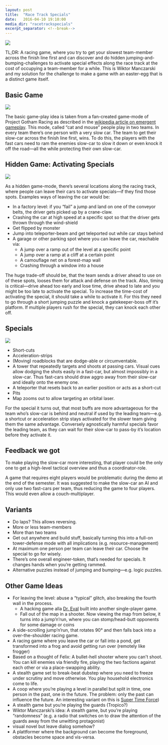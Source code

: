 ```yaml
---
layout: post
title:  "Race Track Specials"
date:   2016-04-10 19:10:00
media_dir: "racetrackspecials"
excerpt_separator: <!--break-->
---
```


<img src="{{site.media_url}}/{{page.media_dir}}/racing_all.png" class="figure">

TL;DR: A racing game, where you try to get your slowest team-member across the finish line first and can discover and do hidden jumping-and-bumping-challenges to activate special effects along the race track at the cost of occupying a team-member for a while. This is Wiktor Manczarski and my solution for the challenge to make a game with an easter-egg that is a distinct game itself.

<!--break-->

## Basic Game

<img src="{{site.media_url}}/{{page.media_dir}}/racing1.png" class="figure">

The basic game-play idea is taken from a fan-created game-mode of Project Gotham Racing as described in the [wikipedia article on emergent gameplay](https://en.wikipedia.org/wiki/Emergent_gameplay#Changing_game_objectives). This mode, called “cat and mouse” people play in two teams. In every team there’s one person with a very slow car. The team to get their slow-car across the finish line first, wins. To do this, the players with the fast cars need to ram the enemies slow-car to slow it down or even knock it off the road―all the while protecting their own slow-car.

## Hidden Game: Activating Specials

<img src="{{site.media_url}}/{{page.media_dir}}/racing2.png" class="figure">

As a hidden game-mode, there’s several locations along the racing track, where people can leave their cars to activate specials―if they find those spots. Examples ways of leaving the car would be:

* In a factory level: if you “fail” a jump and land on one of the conveyor belts, the driver gets picked up by a crane-claw.
* Crashing the car at high speed at a specific spot so that the driver gets thrown through the wind-shield
* Get flipped by monster
* Jump into teleporter-beam and get teleported out while car stays behind
* A garage or other parking spot where you can leave the car, reachable via:
    * A jump over a ramp out of the level at a specific point
    * A jump over a ramp at a cliff at a certain point
    * A camouflage net on a forest-map wall
    * Crashing through a window into a house

The huge trade-off should be, that the team sends a driver ahead to use on of these spots, looses them for attack and defense on the track. Also, timing is critical―drive ahead too early and lose time, drive ahead to late and you might be too late to activate the special. To increase the time-cost of activating the special, it should take a while to activate it. For this they need to go through a short jumping puzzle and knock a gatekeeper-boss off it’s platform. If multiple players rush for the special, they can knock each other off.

## Specials

<img src="{{site.media_url}}/{{page.media_dir}}/racing3.png" class="figure">

* Short-cuts
* Acceleration-strips
* (Moving) roadblocks that are dodge-able or circumventable.
* A tower that repeatedly targets and shoots at passing cars. Visual cues allow dodging the shots easily in a fast-car, but almost impossibly in a slow-car. Thus fast-cars should draw aggro away from their slow-car and ideally onto the enemy one.
* A teleporter that resets back to an earlier position or acts as a short-cut
* Pits
* Map zooms out to allow targeting an orbital laser.


For the special it turns out, that most buffs are more advantageous for the team who’s slow-car is behind and neutral if used by the leading team―e.g. a shortcut or acceleration strip stays activated for the slower team giving them the same advantage. Conversely agnostically harmful specials favor the leading team, as they can wait for their slow-car to pass-by it’s location before they activate it.

## Feedback we got

To make playing the slow-car more interesting, that player could be the only one to get a high-level tactical overview and thus a coordinator-role.

A game that requires eight players would be problematic during the demo at the end of the semester. It was suggested to make the slow-car an AI and only use two fast-cars per team, thus reducing the game to four players. This would even allow a couch-multiplayer.

## Variants

* Do laps? This allows reversing.
* More or less team-members
* More than two teams
* Get out anywhere and build stuff, basically turning this into a full-on tower-defense mode with all implications (e.g. resource-management)
* At maximum one person per team can leave their car. Choose the special to go for wisely.
* There’s one overall engineer-token, that’s needed for specials. It changes hands when you’re getting rammed.
* Alternative puzzles instead of jumping and bumping―e.g. logic puzzles.

## Other Game Ideas

* For leaving the level: abuse a “typical” glitch, also breaking the fourth wall in the process.
  * A hacking game alla [Dr. Eval](https://alexnisnevich.github.io/untrusted/) built into another single-player game.
  * Fall out of the map in a shooter. Now viewing the map from below, it turns into a jump’n’run, where you can stomp/head-butt opponents for some damage or coins
* A side-scrolling jump’n’run, that rotates 90° and then falls back into a over-the-shoulder racing game.
* A racing game where you leave the car or fall into a pond, get transformed into a frog and avoid getting run over (remotely like frogger)
* Based on a thought of Felix: A bullet-hell shooter where you can't shoot. You can kill enemies via friendly fire, playing the two factions against each other or via a place-swapping ability.
* A stealth game set to break-beat dubstep where you need to freeze under scrutiny and move otherwise. You play household electronics come to life.
* A coop where you’re playing a level in parallel but split in time, one person in the past, one in the future. The problem: only the past can influence the future. An interesting variant on this is [Super Time Force](https://www.youtube.com/watch?v=Uh4f30VVhbk))
* A stealth game but you’re playing the guards (Tropico?)
* Wiktor Manczarski’s idea: A stealth game, but you’re playing “randomness” (e.g. a radio that switches on to draw the attention of the guards away from the unwitting protagonist)
* visual novel but leave dialog somehow?
* A plattformer where the background can become the foreground, obstacles become space and vis-versa.
